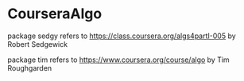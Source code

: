 CourseraAlgo
============

package sedgy refers to https://class.coursera.org/algs4partI-005 by Robert Sedgewick

package tim refers to https://www.coursera.org/course/algo by Tim Roughgarden
